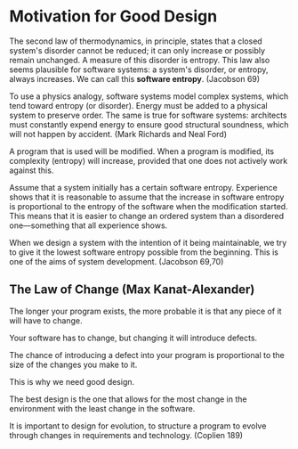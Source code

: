 # Motivation for Good Design

The second law of thermodynamics, in principle, states that a closed system's disorder cannot be reduced; it can only increase or possibly remain unchanged. A measure of this disorder is entropy. This law also seems plausible for software systems: a system's disorder, or entropy, always increases. We can call this **software entropy**. (Jacobson 69)

To use a physics analogy, software systems model complex systems, which tend toward entropy (or disorder). Energy must be added to a physical system to preserve order. The same is true for software systems: architects must constantly expend energy to ensure good structural soundness, which will not happen by accident. (Mark Richards and Neal Ford)

A program that is used will be modified. When a program is modified, its complexity (entropy) will increase, provided that one does not actively work against this.

Assume that a system initially has a certain software entropy. Experience shows that it is reasonable to assume that the increase in software entropy is proportional to the entropy of the software when the modification started. This means that it is easier to change an ordered system than a disordered one—something that all experience shows.

When we design a system with the intention of it being maintainable, we try to give it the lowest software entropy possible from the beginning. This is one of the aims of system development. (Jacobson 69,70)

## The Law of Change (Max Kanat-Alexander)

The longer your program exists, the more probable it is that any piece of it will have to change.

Your software has to change, but changing it will introduce defects.

The chance of introducing a defect into your program is proportional to the size of the changes you make to it.

This is why we need good design.

The best design is the one that allows for the most change in the environment with the least change in the software.

It is important to design for evolution, to structure a program to evolve through changes in requirements and technology. (Coplien 189)
